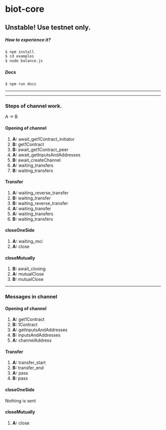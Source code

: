 # biot-core

## Unstable! Use testnet only.

##### How to experience it?
```sh
$ npm install
$ cd examples
$ node balance.js
```


##### Docs
```sh
$ npm run docs
```

---
---

### Steps of channel work.
A -> B

#### Opening of channel 
1) **A:** await_get1Contract_initiator
2) **B:** get1Contract
3) **B:** await_get1Contract_peer
4) **A:** await_getInputsAndAddresses
5) **B:** await_createChannel
6) **A:** waiting_transfers
7) **B:** waiting_transfers


#### Transfer
1) **A:** waiting_reverse_transfer
2) **B:** waiting_transfer
3) **B:** waiting_reverse_transfer
4) **A:** waiting_transfer
5) **A:** waiting_transfers
6) **B:** waiting_transfers


#### closeOneSide
1) **A:** waiting_mci
2) **A:** close


#### closeMutually
1) **B:** await_closing
2) **A:** mutualClose
3) **B:** mutualClose

---

### Messages in channel

#### Opening of channel 
1) **A:** get1Contract
2) **B:** 1Contract
3) **A:** getInputsAndAddresses
4) **B:** inputsAndAddresses
5) **A:** channelAddress

#### Transfer
1) **A:** transfer_start
2) **B:** transfer_end
3) **A:** pass
5) **B:** pass

#### closeOneSide
Nothing is sent

#### closeMutually
1) **A:** close